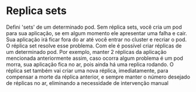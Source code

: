 # Replica sets

Defini 'sets' de um determinado pod. Sem réplica sets, você cria um pod para sua aplicação, se em algum momento ele apresentar uma falha e cair. Sua aplicação irá ficar fora do ar até você entrar no cluster e recriar o pod. O réplica set resolve esse problema. Com ele é possível criar réplicas de um determinado pod. Por exemplo, manter 2 réplicas da aplicação mencionada anteriormente assim, caso ocorra algum problema é um pod morra, sua aplicação fica no ar, pois ainda há uma replica rodando. O réplica set também vai criar uma nova réplica, imediatamente, para compensar a morte da réplica anterior, e sempre manter o número desejado de réplicas no ar, eliminando a necessidade de intervenção manual
